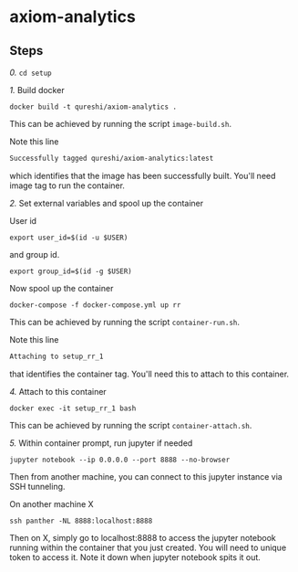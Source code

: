# axiom-analytics

## Steps

*0.* `cd setup`

*1.* Build docker 

~~~
docker build -t qureshi/axiom-analytics .
~~~

This can be achieved by running the script `image-build.sh`.

Note this line 

~~~txt
Successfully tagged qureshi/axiom-analytics:latest
~~~

which identifies that the image has been successfully built.  You'll need image tag to run the container.

*2.* Set external variables and spool up the container

User id

~~~
export user_id=$(id -u $USER)
~~~

and group id.

~~~
export group_id=$(id -g $USER)
~~~

Now spool up the container

~~~
docker-compose -f docker-compose.yml up rr
~~~

This can be achieved by running the script `container-run.sh`.

Note this line

~~~txt
Attaching to setup_rr_1
~~~

that identifies the container tag.  You'll need this to attach to this container.

*4.* Attach to this container

~~~
docker exec -it setup_rr_1 bash
~~~

This can be achieved by running the script `container-attach.sh`.

*5.* Within container prompt, run jupyter if needed

~~~
jupyter notebook --ip 0.0.0.0 --port 8888 --no-browser
~~~

Then from another machine, you can connect to this jupyter instance via
SSH tunneling.

On another machine X

~~~
ssh panther -NL 8888:localhost:8888
~~~

Then on X, simply go to localhost:8888 to access the jupyter notebook running within the container that you just created.  You will need to unique token to access it.  Note it down when jupyter notebook spits it out.

